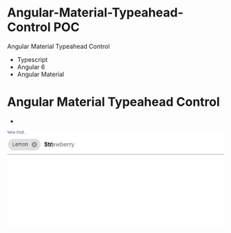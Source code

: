# Angular-Material-Typeahead-Control POC
Angular Material Typeahead Control

* Typescript
* Angular 6 
* Angular Material


# Angular Material Typeahead Control
-
![](images/typeahead003.JPG?raw=true)


